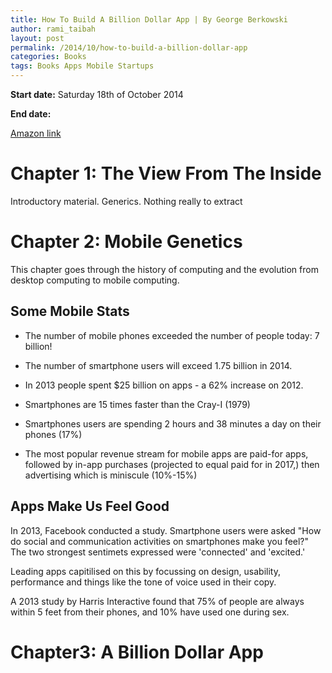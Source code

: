 ```yaml
---
title: How To Build A Billion Dollar App | By George Berkowski 
author: rami_taibah 
layout: post
permalink: /2014/10/how-to-build-a-billion-dollar-app
categories: Books 
tags: Books Apps Mobile Startups
---
```


**Start date:** Saturday 18th of October 2014

**End date:**

[Amazon link](http://www.amazon.com/How-Build-Billion-Dollar-entrepreneurs/dp/0349401373/ref=sr_1_1?ie=UTF8&qid=1413798414&sr=8-1&keywords=how+to+build+billion+dollar+app)

Chapter 1: The View From The Inside
===================================

Introductory material. Generics. Nothing really to extract

Chapter 2: Mobile Genetics
==========================

This chapter goes through the history of computing and the evolution from desktop computing to mobile computing.

Some Mobile Stats
-----------------

- The number of mobile phones exceeded the number of people today: 7 billion!

- The number of smartphone users will exceed 1.75 billion in 2014.

- In 2013 people spent $25 billion on apps - a 62% increase on 2012.

- Smartphones are 15 times faster than the Cray-I (1979)

- Smartphones users are spending 2 hours and 38 minutes a day on their phones (17%)

- The most popular revenue stream for mobile apps are paid-for apps, followed by in-app purchases (projected to equal paid for in 2017,) then advertising which is miniscule (10%-15%)

Apps Make Us Feel Good
----------------------

In 2013, Facebook conducted a study. Smartphone users were asked "How do social and communication activities on smartphones make you feel?" The two strongest sentimets expressed were 'connected' and 'excited.'

Leading apps capitilised on this by focussing on design, usability, performance and things like the tone of voice used in their copy.

A 2013 study by Harris Interactive found that 75% of people are always within 5 feet from their phones, and 10% have used one during sex.

Chapter3: A Billion Dollar App
==============================

